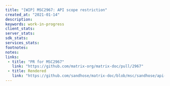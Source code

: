 ```yaml
---
title: "[WIP] MSC2967: API scope restriction"
created_at: "2021-01-14"
description:
keywords: work-in-progress
client_stats:
server_stats:
sdk_stats:
services_stats:
footnotes:
notes:
links:
 - title: "PR for MSC2967"
   link: "https://github.com/matrix-org/matrix-doc/pull/2967"
 - title: Rendered
   link: "https://github.com/sandhose/matrix-doc/blob/msc/sandhose/api-scopes/proposals/2967-api-scopes.md"
---
```


